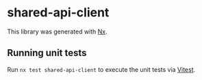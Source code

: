 # shared-api-client

This library was generated with [Nx](https://nx.dev).

## Running unit tests

Run `nx test shared-api-client` to execute the unit tests via [Vitest](https://vitest.dev/).
